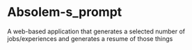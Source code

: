 # Absolem-s_prompt
A web-based application that generates a selected number of jobs/experiences and generates a resume of those things
